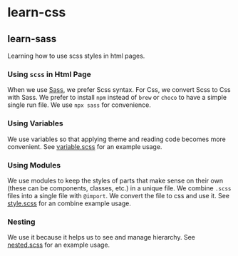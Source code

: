 # learn-css

## learn-sass

Learning how to use scss styles in html pages.

### Using `scss` in Html Page

When we use [Sass](https://sass-lang.com/), we prefer Scss syntax. For Css,
we convert Scss to Css with Sass. We prefer to install `npm` instead of `brew`
or `choco` to have a simple single run file. We use `npx sass` for convenience.

### Using Variables

We use variables so that applying theme and reading code becomes more
convenient. See [variable.scss](sass/variable.scss) for an example usage.

### Using Modules

We use modules to keep the styles of parts that make sense on their own (these
can be components, classes, etc.) in a unique file. We combine `.scss` files
into a single file with `@import`. We convert the file to css and use it. See
[style.scss](sass/style.scss) for an combine example usage.

### Nesting

We use it because it helps us to see and manage hierarchy. See
[nested.scss](sass/nested.scss) for an example usage.
